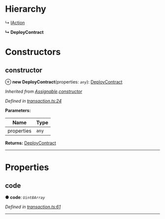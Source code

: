 

# Hierarchy

↳  [IAction](_transaction_.iaction.md)

**↳ DeployContract**

# Constructors

<a id="constructor"></a>

##  constructor

⊕ **new DeployContract**(properties: *`any`*): [DeployContract](_transaction_.deploycontract.md)

*Inherited from [Assignable](_transaction_.assignable.md).[constructor](_transaction_.assignable.md#constructor)*

*Defined in [transaction.ts:24](https://github.com/nearprotocol/nearlib/blob/5251dca/src.ts/transaction.ts#L24)*

**Parameters:**

| Name | Type |
| ------ | ------ |
| properties | `any` |

**Returns:** [DeployContract](_transaction_.deploycontract.md)

___

# Properties

<a id="code"></a>

##  code

**● code**: *`Uint8Array`*

*Defined in [transaction.ts:61](https://github.com/nearprotocol/nearlib/blob/5251dca/src.ts/transaction.ts#L61)*

___

